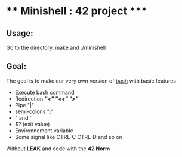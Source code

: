 # ** Minishell : 42 project ***
## Usage:
Go to the directory, make and ./minishell

## Goal:

The goal is to make our very own version of [bash][1] with basic features

- Execute bash command
- Redirection ***"<" "<<" ">"***
- Pipe "|"
- semi-colons ";"
- " and '
- $? (exit value)
- Environnement variable
- Some signal like CTRL-C CTRL-D and so on

Without **LEAK** and code with the **42 Norm**

[1]: https://www.gnu.org/savannah-checkouts/gnu/bash/manual/bash.html